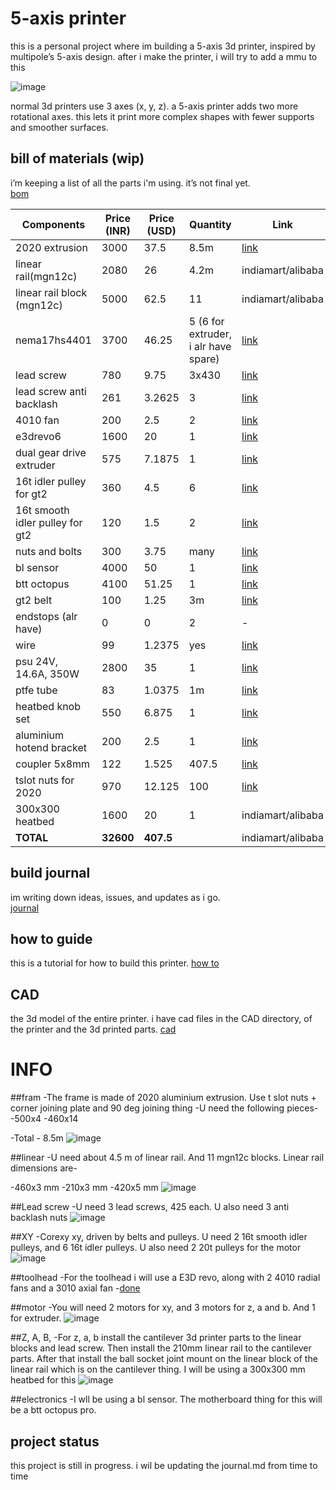 # 5-axis printer

this is a personal project where im building a 5-axis 3d printer, inspired by multipole’s 5-axis design. after i make the printer, i will try to add a mmu to this

![image](https://github.com/user-attachments/assets/1437434e-2552-4c10-a3ee-b1c0cc9450fd)

normal 3d printers use 3 axes (x, y, z). a 5-axis printer adds two more rotational axes. this lets it print more complex shapes with fewer supports and smoother surfaces.  

## bill of materials (wip)

i’m keeping a list of all the parts i'm using. it’s not final yet.  
[bom](https://1drv.ms/x/c/a3f42e945c9caa44/EbQFKpQWxlxJoD3NqtjWvSIBQ96Bu_KVVyi092GPrF79ng?e=d1bzi9)

| Components                        | Price (INR) | Price (USD) | Quantity                                   | Link |
|----------------------------------|-------------|-------------|--------------------------------------------|------|
| 2020 extrusion                   | 3000        | 37.5        | 8.5m                                       | [link](https://novo3d.in/aluminium-profiles-2020/?srsltid=AfmBOoqdCIagKlnxuTtaedS3pP4a6XTQNW1oaKr_tbyDSgIuxD1gO6ok) |
| linear rail(mgn12c)              | 2080        | 26          | 4.2m                                       | indiamart/alibaba |
| linear rail block (mgn12c)       | 5000        | 62.5        | 11                                         | indiamart/alibaba |
| nema17hs4401                     | 3700        | 46.25       | 5 (6 for extruder, i alr have spare)       | [link](https://www.amazon.in/dp/B0DGF3VZYT?ref=ppx_yo2ov_dt_b_fed_asin_title) |
| lead screw                       | 780         | 9.75        | 3x430                                      | [link](https://robodo.in/products/500mm-trapezoidal-lead-screw-8mm-thread-2mm-pitch-lead-screw-with-copper-nut?variant=6509949091883) |
| lead screw anti backlash         | 261         | 3.2625      | 3                                          | [link](https://www.flyrobo.in/t8-anti-backlash-spring-loaded-nut-for-8mm-threaded-rod-lead-screw-2*2mm) |
| 4010 fan                         | 200         | 2.5         | 2                                          | [link](https://robocraze.com/products/dc-12v-4cm-5010-double-ball-cooling-fan-durable-turbo-blower?variant=46397911433440) |
| e3drevo6                         | 1600        | 20          | 1                                          | [link](https://nl.aliexpress.com/item/1005009068669267.html) |
| dual gear drive extruder        | 575         | 7.1875      | 1                                          | [link](https://www.amazon.in/dp/B08BNL96DX?ref=ppx_yo2ov_dt_b_fed_asin_title&th=1) |
| 16t idler pulley for gt2        | 360         | 4.5         | 6                                          | [link](https://www.flyrobo.in/16-tooth-3mm-bore-gt2-timing-idler-aluminum-pulley-for-6mm-belt) |
| 16t smooth idler pulley for gt2 | 120         | 1.5         | 2                                          | [link](https://robocraze.com/products/gt2-perlin-driven-aluminium-pulley-5mm-bore) |
| nuts and bolts                  | 300         | 3.75        | many                                       | [link](https://onlyscrews.in/) |
| bl sensor                       | 4000        | 50          | 1                                          | [link](https://novo3d.in/bl-touch/) |
| btt octopus                     | 4100        | 51.25       | 1                                          | [link](https://biqu.equipment/products/bigtreetech-octopus-pro-v1-0-chip-f446) |
| gt2 belt                        | 100         | 1.25        | 3m                                         | [link](https://novo3d.in/gt2-belt/) |
| endstops (alr have)             | 0           | 0           | 2                                          | - |
| wire                            | 99          | 1.2375      | yes                                        | [link](https://www.amazon.in/dp/B0BVSM7N3L?ref=ppx_yo2ov_dt_b_fed_asin_title&th=1) |
| psu 24V, 14.6A, 350W            | 2800        | 35          | 1                                          | [link](https://robodo.in/products/delta-industrial-power-supply-smps-24v-14-6a-350-4w-pmt) |
| ptfe tube                       | 83          | 1.0375      | 1m                                         | [link](https://robocraze.com/products/ptfe-3x5mm-white-teflon-tube-for-3mm-3d-printer-filament-1-meter-3mm-id-x-5mm-od) |
| heatbed knob set                | 550         | 6.875       | 1                                          | [link](https://www.amazon.in/dp/B088KQJZGZ?ref=ppx_yo2ov_dt_b_fed_asin_title) |
| aluminium hotend bracket        | 200         | 2.5         | 1                                          | [link](https://novo3d.in/e3d-v6-fixed-block/) |
| coupler 5x8mm                   | 122         | 1.525       | 407.5                                      | [link](https://www.fastdep.in/product/flexible-coupling-5mmx8mm/) |
| tslot nuts for 2020             | 970         | 12.125      | 100                                        | [link](https://novo3d.in/sliding-t-nut/) |
| 300x300 heatbed                 | 1600        | 20          | 1                                          | indiamart/alibaba |
| **TOTAL**                       | **32600**   | **407.5**   |                                            | indiamart/alibaba   |


## build journal

im writing down ideas, issues, and updates as i go.  
[journal](https://github.com/Fastestkyo/5-axis-printer/blob/main/journal.md)

## how to guide

this is a tutorial for how to build this printer.
[how to](https://docs.google.com/presentation/d/14-imUmjOe8GsNLc_C2gs7DdIq2Uft8Xhfen-554Q0Uw/edit?usp=sharing)

## CAD
the 3d model of the entire printer.
i have cad files in the CAD directory, of the printer and the 3d printed parts.
[cad](https://a360.co/3HxWdIz)

# INFO


##fram
-The frame is made of 2020 aluminium extrusion. Use t slot nuts + corner joining plate and 90 deg joining thing
-U need the following pieces-
-500x4
-460x14

-Total - 8.5m
![image](https://github.com/user-attachments/assets/4a4da90a-c10d-4663-af95-89834bb4e05a)


##linear
-U need about 4.5 m of linear rail. And 11 mgn12c blocks. Linear rail dimensions are-

-460x3 mm
-210x3 mm
-420x5 mm
![image](https://github.com/user-attachments/assets/2d791bde-b680-41e3-877e-02363f1ae772)

##Lead screw
-U need 3 lead screws, 425 each. U also need 3 anti backlash nuts
![image](https://github.com/user-attachments/assets/f01d6b72-4db1-42da-92e9-43d7e8ebcce3)


##XY
-Corexy xy, driven by belts and pulleys. U need 2 16t smooth idler pulleys, and 6 16t idler pulleys. U also need 2 20t pulleys for the motor
![image](https://github.com/user-attachments/assets/02eb3e9f-4abf-4f00-b3e5-d8d5b8b2e6e0)


##toolhead
-For the toolhead i will use a E3D revo, along with 2 4010 radial fans and a 3010 axial fan
-[done](images/toolhead.png)

##motor
-You will need 2 motors for xy, and 3 motors for z, a and b. And 1 for extruder.
![image](https://github.com/user-attachments/assets/1e955346-60a9-4c76-bda9-02796d99d67c)


##Z, A, B,
-For z, a, b install the cantilever 3d printer parts to the linear blocks and lead screw. Then install the 210mm linear rail to the cantilever parts. After that install the ball socket joint mount on the linear block of the linear rail which is on the cantilever thing. I will be using a 300x300 mm heatbed for this
![image](https://github.com/user-attachments/assets/16531fa3-6ca7-4d30-8bc7-4632af7b0425)


##electronics
-I wll be using a bl sensor. The motherboard thing for this will be a btt octopus pro.


## project status

this project is still in progress. i wil be updating the journal.md from time to time


